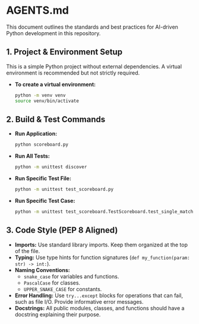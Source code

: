 # AGENTS.md

This document outlines the standards and best practices for AI-driven Python development in this repository.

## 1. Project & Environment Setup

This is a simple Python project without external dependencies. A virtual environment is recommended but not strictly required.

- **To create a virtual environment:**
  ```bash
  python -m venv venv
  source venv/bin/activate
  ```

## 2. Build & Test Commands

- **Run Application:**
  ```bash
  python scoreboard.py
  ```
- **Run All Tests:**
  ```bash
  python -m unittest discover
  ```
- **Run Specific Test File:**
  ```bash
  python -m unittest test_scoreboard.py
  ```
- **Run Specific Test Case:**
  ```bash
  python -m unittest test_scoreboard.TestScoreboard.test_single_match
  ```

## 3. Code Style (PEP 8 Aligned)

- **Imports:** Use standard library imports. Keep them organized at the top of the file.
- **Typing:** Use type hints for function signatures (`def my_function(param: str) -> int:`).
- **Naming Conventions:**
  - `snake_case` for variables and functions.
  - `PascalCase` for classes.
  - `UPPER_SNAKE_CASE` for constants.
- **Error Handling:** Use `try...except` blocks for operations that can fail, such as file I/O. Provide informative error messages.
- **Docstrings:** All public modules, classes, and functions should have a docstring explaining their purpose.
